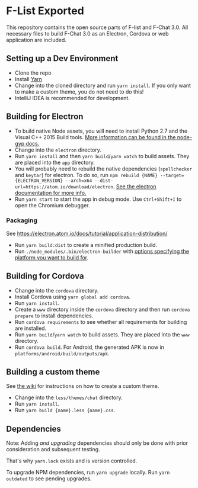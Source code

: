 # F-List Exported
This repository contains the open source parts of F-list and F-Chat 3.0.
All necessary files to build F-Chat 3.0 as an Electron, Cordova or web application are included.

## Setting up a Dev Environment
 - Clone the repo
 - Install [Yarn](https://yarnpkg.com/en/docs/install)
 - Change into the cloned directory and run `yarn install`. If you only want to make a custom theme, you do not need to do this!
 - IntelliJ IDEA is recommended for development.
 
## Building for Electron
 - To build native Node assets, you will need to install Python 2.7 and the Visual C++ 2015 Build tools. [More information can be found in the node-gyp docs.](https://github.com/nodejs/node-gyp#installation)
 - Change into the `electron` directory.
 - Run `yarn install` and then `yarn build`/`yarn watch` to build assets. They are placed into the `app` directory.
 - You will probably need to rebuild the native dependencies (`spellchecker` and `keytar`) for electron. To do so, run `npm rebuild {NAME} --target={ELECTRON_VERSION} --arch=x64 --dist-url=https://atom.io/download/electron`. [See the electron documentation for more info.](https://github.com/electron/electron/blob/master/docs/tutorial/using-native-node-modules.md)
 - Run `yarn start` to start the app in debug mode. Use `Ctrl+Shift+I` to open the Chromium debugger.

### Packaging
See https://electron.atom.io/docs/tutorial/application-distribution/
 - Run `yarn build:dist` to create a minified production build.
 - Run `./node_modules/.bin/electron-builder` with [options specifying the platform you want to build for](https://www.electron.build/cli).

## Building for Cordova
 - Change into the `cordova` directory.
 - Install Cordova using `yarn global add cordova`.
 - Run `yarn install`.
 - Create a `www` directory inside the `cordova` directory and then run `cordova prepare` to install dependencies.
 - Run `cordova requirements` to see whether all requirements for building are installed.
 - Run `yarn build`/`yarn watch` to build assets. They are placed into the `www` directory.
 - Run `cordova build`. For Android, the generated APK is now in `platforms/android/build/outputs/apk`.

## Building a custom theme
See [the wiki](https://wiki.f-list.net/F-Chat_3.0/Themes) for instructions on how to create a custom theme.
 - Change into the `less/themes/chat` directory.
 - Run `yarn install`.
 - Run `yarn build {name}.less {name}.css`.

## Dependencies
Note: Adding *and upgrading* dependencies should only be done with prior consideration and subsequent testing.

That's why `yarn.lock` exists and is version controlled.

To upgrade NPM dependencies, run `yarn upgrade` locally. Run `yarn outdated` to see pending upgrades.